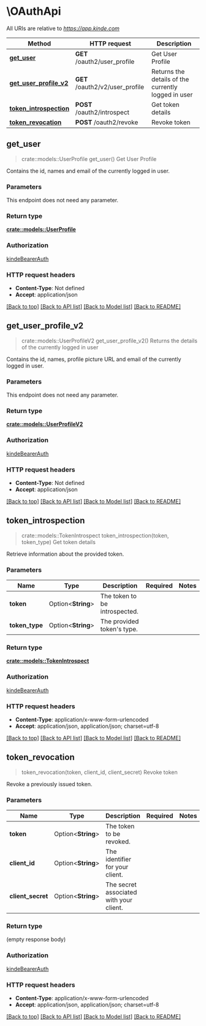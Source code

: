 # \OAuthApi

All URIs are relative to *https://app.kinde.com*

Method | HTTP request | Description
------------- | ------------- | -------------
[**get_user**](OAuthApi.md#get_user) | **GET** /oauth2/user_profile | Get User Profile
[**get_user_profile_v2**](OAuthApi.md#get_user_profile_v2) | **GET** /oauth2/v2/user_profile | Returns the details of the currently logged in user
[**token_introspection**](OAuthApi.md#token_introspection) | **POST** /oauth2/introspect | Get token details
[**token_revocation**](OAuthApi.md#token_revocation) | **POST** /oauth2/revoke | Revoke token



## get_user

> crate::models::UserProfile get_user()
Get User Profile

Contains the id, names and email of the currently logged in user. 

### Parameters

This endpoint does not need any parameter.

### Return type

[**crate::models::UserProfile**](user_profile.md)

### Authorization

[kindeBearerAuth](../README.md#kindeBearerAuth)

### HTTP request headers

- **Content-Type**: Not defined
- **Accept**: application/json

[[Back to top]](#) [[Back to API list]](../README.md#documentation-for-api-endpoints) [[Back to Model list]](../README.md#documentation-for-models) [[Back to README]](../README.md)


## get_user_profile_v2

> crate::models::UserProfileV2 get_user_profile_v2()
Returns the details of the currently logged in user

Contains the id, names, profile picture URL and email of the currently logged in user. 

### Parameters

This endpoint does not need any parameter.

### Return type

[**crate::models::UserProfileV2**](user_profile_v2.md)

### Authorization

[kindeBearerAuth](../README.md#kindeBearerAuth)

### HTTP request headers

- **Content-Type**: Not defined
- **Accept**: application/json

[[Back to top]](#) [[Back to API list]](../README.md#documentation-for-api-endpoints) [[Back to Model list]](../README.md#documentation-for-models) [[Back to README]](../README.md)


## token_introspection

> crate::models::TokenIntrospect token_introspection(token, token_type)
Get token details

Retrieve information about the provided token.

### Parameters


Name | Type | Description  | Required | Notes
------------- | ------------- | ------------- | ------------- | -------------
**token** | Option<**String**> | The token to be introspected. |  |
**token_type** | Option<**String**> | The provided token's type. |  |

### Return type

[**crate::models::TokenIntrospect**](token_introspect.md)

### Authorization

[kindeBearerAuth](../README.md#kindeBearerAuth)

### HTTP request headers

- **Content-Type**: application/x-www-form-urlencoded
- **Accept**: application/json, application/json; charset=utf-8

[[Back to top]](#) [[Back to API list]](../README.md#documentation-for-api-endpoints) [[Back to Model list]](../README.md#documentation-for-models) [[Back to README]](../README.md)


## token_revocation

> token_revocation(token, client_id, client_secret)
Revoke token

Revoke a previously issued token.

### Parameters


Name | Type | Description  | Required | Notes
------------- | ------------- | ------------- | ------------- | -------------
**token** | Option<**String**> | The token to be revoked. |  |
**client_id** | Option<**String**> | The identifier for your client. |  |
**client_secret** | Option<**String**> | The secret associated with your client. |  |

### Return type

 (empty response body)

### Authorization

[kindeBearerAuth](../README.md#kindeBearerAuth)

### HTTP request headers

- **Content-Type**: application/x-www-form-urlencoded
- **Accept**: application/json, application/json; charset=utf-8

[[Back to top]](#) [[Back to API list]](../README.md#documentation-for-api-endpoints) [[Back to Model list]](../README.md#documentation-for-models) [[Back to README]](../README.md)


